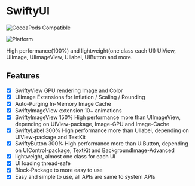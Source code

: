 # SwiftyUI
![CocoaPods Compatible](https://img.shields.io/cocoapods/v/SwiftyUI.svg)

![Platform](https://img.shields.io/cocoapods/p/SwiftyUI.svg?style=flat)

High performance(100%) and lightweight(one class each UI) UIView,  UIImage, UIImageView, UIlabel, UIButton and more.

## Features

- [x] SwiftyView GPU rendering Image and Color
- [x] UIImage Extensions for Inflation / Scaling / Rounding 
- [x] Auto-Purging In-Memory Image Cache
- [x] SwiftyImageView extension 10+ animations
- [x] SwiftyImageView 150% High performance more than UIImageView, depending on UIView-package, Image-GPU and Image-Cache
- [x] SwiftyLabel 300% High performance more than UIlabel, depending on UIView-package and TextKit
- [x] SwiftyButton 300% High performance more than UIButton, depending on UIControl-package, TextKit and BackgroundImage-Advanced
- [x] lightweight, almost one class for each UI
- [x] UI loading thread-safe
- [x] Block-Package to more easy to use
- [x] Easy and simple to use, all APIs are same to system APIs